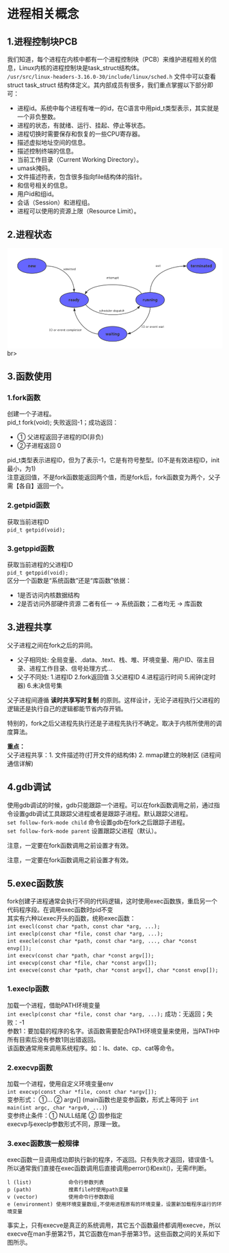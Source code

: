 # 进程相关概念

## 1.进程控制块PCB
我们知道，每个进程在内核中都有一个进程控制块（PCB）来维护进程相关的信息，Linux内核的进程控制块是task_struct结构体。<br>
``/usr/src/linux-headers-3.16.0-30/include/linux/sched.h``
文件中可以查看struct task_struct 结构体定义。其内部成员有很多，我们重点掌握以下部分即可：<br>
- 进程id。系统中每个进程有唯一的id，在C语言中用pid_t类型表示，其实就是一个非负整数。
- 进程的状态，有就绪、运行、挂起、停止等状态。
- 进程切换时需要保存和恢复的一些CPU寄存器。
- 描述虚拟地址空间的信息。
- 描述控制终端的信息。
- 当前工作目录（Current Working Directory）。
- umask掩码。
- 文件描述符表，包含很多指向file结构体的指针。
- 和信号相关的信息。
- 用户id和组id。
- 会话（Session）和进程组。
- 进程可以使用的资源上限（Resource Limit）。

## 2.进程状态
![fail](img/9.1.PNG)br>

## 3.函数使用

### 1.fork函数
创建一个子进程。<br>
pid_t fork(void);	失败返回-1；成功返回：<br>
- ① 父进程返回子进程的ID(非负)
- ②子进程返回 0 <br>


pid_t类型表示进程ID，但为了表示-1，它是有符号整型。(0不是有效进程ID，init最小，为1)<br>
注意返回值，不是fork函数能返回两个值，而是fork后，fork函数变为两个，父子需【各自】返回一个。<br>


### 2.getpid函数
获取当前进程ID<br>
``pid_t getpid(void);``	<br>

### 3.getppid函数
获取当前进程的父进程ID<br>
``pid_t getppid(void);``<br>
区分一个函数是“系统函数”还是“库函数”依据：<br>
- 1是否访问内核数据结构<br>
- 2是否访问外部硬件资源		二者有任一 → 系统函数；二者均无 → 库函数<br>


## 3.进程共享
父子进程之间在fork之后的异同。<br>
- 父子相同处: 全局变量、.data、.text、栈、堆、环境变量、用户ID、宿主目录、进程工作目录、信号处理方式...
- 父子不同处: 1.进程ID   2.fork返回值   3.父进程ID    4.进程运行时间    5.闹钟(定时器)   6.未决信号集

父子进程间遵循 __读时共享写时复制__ 的原则。这样设计，无论子进程执行父进程的逻辑还是执行自己的逻辑都能节省内存开销。<br>

特别的，fork之后父进程先执行还是子进程先执行不确定。取决于内核所使用的调度算法。<br>

__重点：__<br>父子进程共享：1. 文件描述符(打开文件的结构体)  2. mmap建立的映射区 (进程间通信详解)


## 4.gdb调试
使用gdb调试的时候，gdb只能跟踪一个进程。可以在fork函数调用之前，通过指令设置gdb调试工具跟踪父进程或者是跟踪子进程。默认跟踪父进程。<br>
``set follow-fork-mode child`` 命令设置gdb在fork之后跟踪子进程。<br>
``set follow-fork-mode parent`` 设置跟踪父进程（默认）。 <br>

注意，一定要在fork函数调用之前设置才有效。<br>


注意，一定要在fork函数调用之前设置才有效。<br>
## 5.exec函数族

fork创建子进程通常会执行不同的代码逻辑，这时使用exec函数族，重启另一个代码程序段。在调用exec函数时pid不变<br>
其实有六种以exec开头的函数，统称exec函数：<br>
``int execl(const char *path, const char *arg, ...);``<br>
``int execlp(const char *file, const char *arg, ...);``<br>
``int execle(const char *path, const char *arg, ..., char *const envp[]);``<br>
``int execv(const char *path, char *const argv[]);``<br>
``int execvp(const char *file, char *const argv[]);``<br>
``int execve(const char *path, char *const argv[], char *const envp[]);``<br>

### 1.execlp函数
加载一个进程，借助PATH环境变量	  <br>
``int execlp(const char *file, const char *arg, ...);``		成功：无返回；失败：-1<br>
参数1：要加载的程序的名字。该函数需要配合PATH环境变量来使用，当PATH中所有目索后没有参数1则出错返回。<br>
该函数通常用来调用系统程序。如：ls、date、cp、cat等命令。<br>

### 2.execvp函数
加载一个进程，使用自定义环境变量env<br>
``int execvp(const char *file, const char *argv[]);``<br>
变参形式： ①... ② argv[]  (main函数也是变参函数，形式上等同于 ``int main(int argc, char *argv0, ...)``) <br>
变参终止条件：① NULL结尾 ② 固参指定<br>
execvp与execlp参数形式不同，原理一致。<br>

### 3.exec函数族一般规律
exec函数一旦调用成功即执行新的程序，不返回。只有失败才返回，错误值-1。所以通常我们直接在exec函数调用后直接调用perror()和exit()，无需if判断。<br>
```
l (list)			命令行参数列表
p (path)			搜素file时使用path变量
v (vector)			使用命令行参数数组
e (environment)	使用环境变量数组,不使用进程原有的环境变量，设置新加载程序运行的环境变量
```

事实上，只有execve是真正的系统调用，其它五个函数最终都调用execve，所以execve在man手册第2节，其它函数在man手册第3节。这些函数之间的关系如下图所示。<br>
